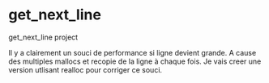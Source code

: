 # get_next_line
get_next_line project

Il y a clairement un souci de performance si ligne devient grande.
A cause des multiples mallocs et recopie de la ligne à chaque fois.
Je vais creer une version utlisant realloc pour corriger ce souci.
